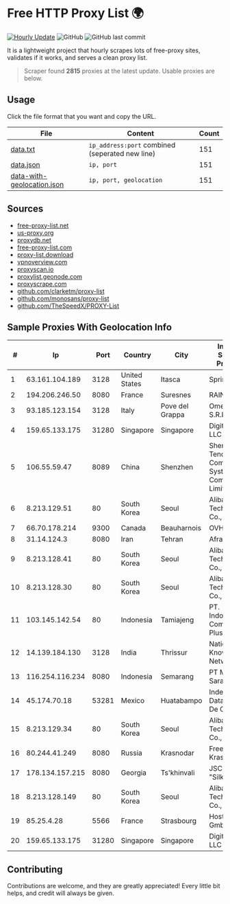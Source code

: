 
# Free HTTP Proxy List 🌍

[![Hourly Update](https://github.com/mertguvencli/http-proxy-list/actions/workflows/main.yml/badge.svg?branch=main)](https://github.com/mertguvencli/http-proxy-list/actions/workflows/main.yml)
![GitHub](https://img.shields.io/github/license/mertguvencli/http-proxy-list)
![GitHub last commit](https://img.shields.io/github/last-commit/mertguvencli/http-proxy-list)

It is a lightweight project that hourly scrapes lots of free-proxy sites, validates if it works, and serves a clean proxy list.


> Scraper found **2815** proxies at the latest update. Usable proxies are below.

## Usage

Click the file format that you want and copy the URL.


|File|Content|Count|
|----|-------|-----|
|[data.txt](https://raw.githubusercontent.com/mertguvencli/http-proxy-list/main/proxy-list/data.txt)|`ip_address:port` combined (seperated new line)|151|
|[data.json](https://raw.githubusercontent.com/mertguvencli/http-proxy-list/main/proxy-list/data.json)|`ip, port`|151|
|[data-with-geolocation.json](https://raw.githubusercontent.com/mertguvencli/http-proxy-list/main/proxy-list/data-with-geolocation.json)|`ip, port, geolocation`|151|

## Sources

* [free-proxy-list.net](https://free-proxy-list.net)
* [us-proxy.org](https://www.us-proxy.org)
* [proxydb.net](http://proxydb.net)
* [free-proxy-list.com](https://free-proxy-list.com/?page=&port=&type%5B%5D=http&type%5B%5D=https&up_time=0&search=Search)
* [proxy-list.download](https://www.proxy-list.download/HTTP)
* [vpnoverview.com](https://vpnoverview.com/privacy/anonymous-browsing/free-proxy-servers)
* [proxyscan.io](https://www.proxyscan.io)
* [proxylist.geonode.com](https://proxylist.geonode.com/api/proxy-list?limit=300&page=1&sort_by=lastChecked&sort_type=desc&protocols=http,https)
* [proxyscrape.com](https://api.proxyscrape.com/v2/?request=displayproxies&protocol=http&timeout=10000&country=all&ssl=all&anonymity=all)
* [github.com/clarketm/proxy-list](https://raw.githubusercontent.com/clarketm/proxy-list/master/proxy-list-raw.txt)
* [github.com/monosans/proxy-list](https://raw.githubusercontent.com/monosans/proxy-list/main/proxies/http.txt)
* [github.com/TheSpeedX/PROXY-List](https://raw.githubusercontent.com/TheSpeedX/PROXY-List/master/http.txt)


## Sample Proxies With Geolocation Info

|#|Ip|Port|Country|City|Internet Service Provider|
|-|--|----|-------|----|-------------------------|
|1|63.161.104.189|3128|United States|Itasca|Sprint|
|2|194.206.246.50|8080|France|Suresnes|RAIN|
|3|93.185.123.154|3128|Italy|Pove del Grappa|Omegacom S.R.L.S.|
|4|159.65.133.175|31280|Singapore|Singapore|DigitalOcean, LLC|
|5|106.55.59.47|8089|China|Shenzhen|Shenzhen Tencent Computer Systems Company Limited|
|6|8.213.129.51|80|South Korea|Seoul|Alibaba (US) Technology Co., Ltd.|
|7|66.70.178.214|9300|Canada|Beauharnois|OVH SAS|
|8|31.14.124.3|8080|Iran|Tehran|Afranet|
|9|8.213.128.41|80|South Korea|Seoul|Alibaba (US) Technology Co., Ltd.|
|10|8.213.128.30|80|South Korea|Seoul|Alibaba (US) Technology Co., Ltd.|
|11|103.145.142.54|80|Indonesia|Tamiajeng|PT. Indonesia Comnets Plus|
|12|14.139.184.130|3128|India|Thrissur|National Knowledge Network|
|13|116.254.116.234|8080|Indonesia|Semarang|PT Media Sarana Data|
|14|45.174.70.18|53281|Mexico|Huatabampo|Index Datacom S.a. De C.V.|
|15|8.213.129.34|80|South Korea|Seoul|Alibaba (US) Technology Co., Ltd.|
|16|80.244.41.249|8080|Russia|Krasnodar|Freedom Krasnodar|
|17|178.134.157.215|8080|Georgia|Ts'khinvali|JSC "Silknet"|
|18|8.213.128.149|80|South Korea|Seoul|Alibaba (US) Technology Co., Ltd.|
|19|85.25.4.28|5566|France|Strasbourg|Host Europe GmbH|
|20|159.65.133.175|31280|Singapore|Singapore|DigitalOcean, LLC|



## Contributing

Contributions are welcome, and they are greatly appreciated! Every
little bit helps, and credit will always be given.

